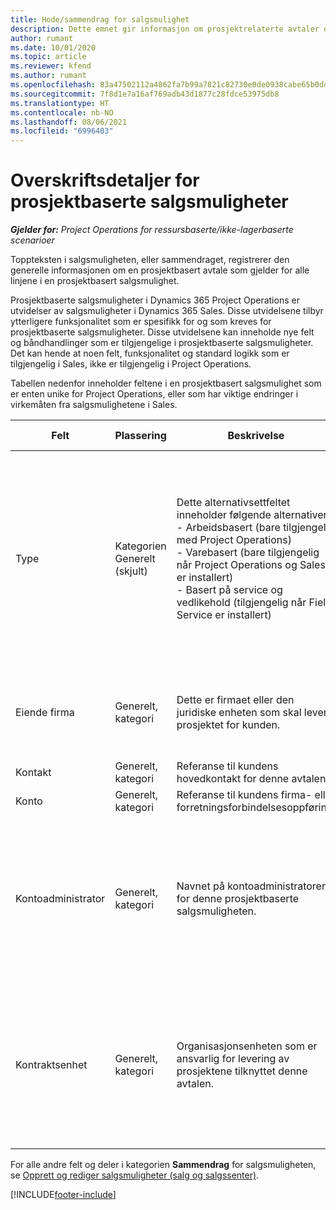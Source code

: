 ```yaml
---
title: Hode/sammendrag for salgsmulighet
description: Dette emnet gir informasjon om prosjektrelaterte avtaler og de prosjektrelaterte salgsmulighetslinjene.
author: rumant
ms.date: 10/01/2020
ms.topic: article
ms.reviewer: kfend
ms.author: rumant
ms.openlocfilehash: 83a47502112a4862fa7b99a7821c82730e0de0938cabe65b0dd4fc382bdd5515
ms.sourcegitcommit: 7f8d1e7a16af769adb43d1877c28fdce53975db8
ms.translationtype: HT
ms.contentlocale: nb-NO
ms.lasthandoff: 08/06/2021
ms.locfileid: "6996403"
---
```

# <a name="header-details-for-project-based-opportunities"></a>Overskriftsdetaljer for prosjektbaserte salgsmuligheter

_**Gjelder for:** Project Operations for ressursbaserte/ikke-lagerbaserte scenarioer_


Toppteksten i salgsmuligheten, eller sammendraget, registrerer den generelle informasjonen om en prosjektbasert avtale som gjelder for alle linjene i en prosjektbasert salgsmulighet.

Prosjektbaserte salgsmuligheter i Dynamics 365 Project Operations er utvidelser av salgsmuligheter i Dynamics 365 Sales. Disse utvidelsene tilbyr ytterligere funksjonalitet som er spesifikk for og som kreves for prosjektbaserte salgsmuligheter. Disse utvidelsene kan inneholde nye felt og båndhandlinger som er tilgjengelige i prosjektbaserte salgsmuligheter. Det kan hende at noen felt, funksjonalitet og standard logikk som er tilgjengelig i Sales, ikke er tilgjengelig i Project Operations.

Tabellen nedenfor inneholder feltene i en prosjektbasert salgsmulighet som er enten unike for Project Operations, eller som har viktige endringer i virkemåten fra salgsmulighetene i Sales.

| **Felt** | **Plassering** | **Beskrivelse** | **Nedstrøms påvirkning** |
| --- | --- | --- | --- |
| Type | Kategorien Generelt (skjult) | Dette alternativsettfeltet inneholder følgende alternativer:</br>- Arbeidsbasert (bare tilgjengelig med Project Operations)</br>- Varebasert (bare tilgjengelig når Project Operations og Sales er installert)</br>- Basert på service og vedlikehold (tilgjengelig når Field Service er installert) | Når du bruker Project Operations, settes denne feltverdien automatisk til **Arbeidsbasert**, som klassifiserer salgsmuligheten som prosjektbasert. En salgsmulighet må være prosjektbasert for å aktivere alle prosjektspesifikke utvidelser og funksjonalitet i den salgsprosessen nedstrøms for denne avtalen. |
| Eiende firma | Generelt, kategori | Dette er firmaet eller den juridiske enheten som skal levere prosjektet for kunden. | Denne feltinformasjonen kopieres til det tilsvarende feltet i prosjekttilbudet, som opprettes fra denne salgsmuligheten. |
| Kontakt | Generelt, kategori | Referanse til kundens hovedkontakt for denne avtalen. | |
| Konto | Generelt, kategori | Referanse til kundens firma- eller forretningsforbindelsesoppføring. | |
| Kontoadministrator | Generelt, kategori | Navnet på kontoadministratoren for denne prosjektbaserte salgsmuligheten. | Kontoadministratoren er ansvarlig for å administrere relasjonen med kunden gjennom fullføringen av dette prosjektet. Basert på oppføringen av den bestillbare ressursen som er knyttet til kontoadministratoren, blir kontraktenheten standard. |
| Kontraktsenhet | Generelt, kategori | Organisasjonsenheten som er ansvarlig for levering av prosjektene tilknyttet denne avtalen. | Kontraktenheten er avdelingen i firmaet som skal fullføre prosjektene etter at avtalen er lukket. Hver kontraktenhet har en valuta, og denne valutaen brukes til å rapportere beregnet og faktisk kostnad som påløpte under prosjektet. |

For alle andre felt og deler i kategorien **Sammendrag** for salgsmuligheten, se [Opprett og rediger salgsmuligheter (salg og salgssenter)](/dynamics365/sales-enterprise/create-edit-opportunity-sales).


[!INCLUDE[footer-include](../includes/footer-banner.md)]
